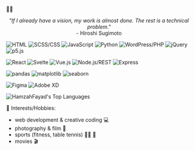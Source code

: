 👋🏼

<p align="center"><i>"If I already have a vision, my work is almost done. The rest is a technical problem."</i><br>- Hiroshi Sugimoto</p>

<!--* HTML • SCSS/CSS • JavaScript • Python • Wordpress/PHP • jQuery • p5.js
* React • Svelte • Vue.js • Node.js/REST
* pandas • matplotlib • seaborn
* Figma • Adobe XD-->


![HTML](https://img.shields.io/badge/HTML5-F1A25D?style=for-the-badge&logo=html5&logoColor=white)  ![SCSS/CSS](https://img.shields.io/badge/SCSS/CSS-5A8C99?style=for-the-badge&logo=css3&logoColor=white)  ![JavaScript](https://img.shields.io/badge/JavaScript-F2D24B?style=for-the-badge&logo=javascript&logoColor=black)  ![Python](https://img.shields.io/badge/Python-6A94B4?style=for-the-badge&logo=python&logoColor=white)  ![WordPress/PHP](https://img.shields.io/badge/WordPress/PHP-4B6A99?style=for-the-badge&logo=wordpress&logoColor=white)  ![jQuery](https://img.shields.io/badge/jQuery-4F8E9F?style=for-the-badge&logo=jquery&logoColor=white)  ![p5.js](https://img.shields.io/badge/p5.js-D46A7B?style=for-the-badge&logo=p5.js&logoColor=white)  

![React](https://img.shields.io/badge/React-66B2B2?style=for-the-badge&logo=react&logoColor=black)  ![Svelte](https://img.shields.io/badge/Svelte-FF5F43?style=for-the-badge&logo=svelte&logoColor=white)  ![Vue.js](https://img.shields.io/badge/Vue.js-80C18F?style=for-the-badge&logo=vue.js&logoColor=white)  ![Node.js/REST](https://img.shields.io/badge/Node.js-4C8C48?style=for-the-badge&logo=node.js&logoColor=white)   ![Express](https://img.shields.io/badge/Express-6B7A6D?style=for-the-badge&logo=express&logoColor=white)

![pandas](https://img.shields.io/badge/pandas-3A5D61?style=for-the-badge&logo=pandas&logoColor=white)  ![matplotlib](https://img.shields.io/badge/matplotlib-4C6D6F?style=for-the-badge&logo=matplotlib&logoColor=white)  ![seaborn](https://img.shields.io/badge/seaborn-3E92C1?style=for-the-badge&logo=seaborn&logoColor=white)  

![Figma](https://img.shields.io/badge/Figma-FF6B6B?style=for-the-badge&logo=figma&logoColor=white)  ![Adobe XD](https://img.shields.io/badge/Adobe%20XD-FF3B9E?style=for-the-badge&logo=adobe-xd&logoColor=white)

<!--![HamzahFayad's Streak](https://github-readme-streak-stats.herokuapp.com/?user=HamzahFayad&theme=tokyonight&hide_border=false)-->
![HamzahFayad's Top Languages](https://github-readme-stats.vercel.app/api/top-langs/?username=HamzahFayad&theme=tokyonight&show_icons=true&hide_border=false&layout=compact)

<!--![Anurag's GitHub stats](https://github-readme-stats.vercel.app/api?username=HamzahFayad&show_icons=true&theme=tokyonight)-->


🎳 Interests/Hobbies:
* web development & creative coding 💻
* photography & film 📸
* sports (fitness, table tennis) 🏋️‍♂️ 🏓
* movies 🎬 
